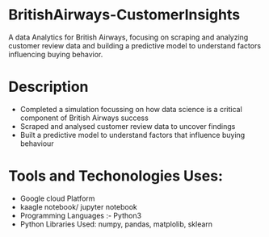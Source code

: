# BritishAirways-CustomerInsights
A data Analytics for British Airways, focusing on scraping and analyzing customer review data and building a predictive model to understand factors influencing buying behavior.

# Description 
 * Completed a simulation focussing on how data science is a critical component
   of British Airways success
 * Scraped and analysed customer review data to uncover findings
 * Built a predictive model to understand factors that influence buying
   behaviour
# Tools and Techonologies Uses:
  * Google cloud Platform
  * kaagle notebook/ jupyter notebook
  * Programming Languages :- Python3
  * Python Libraries Used: numpy, pandas, matplolib, sklearn 


